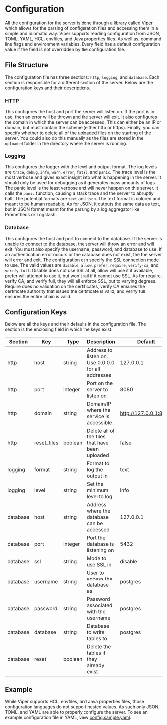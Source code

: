 # Configuration
All the configuration for the server is done through a library called [Viper](https://github.com/spf13/viper) which allows for the parsing of configuration files and accessing them in a simple and idiomatic way.
Viper supports reading configuration from JSON, TOML, YAML, HCL, envfiles, and Java properties files.
As well as, command line flags and environment variables.
Every field has a default configuration value if the field is not overridden by the configuration file.

## File Structure
The configuration file has three sections: `http`, `logging`, and `database`.
Each section is responsible for a different section of the server.
Below are the configuration keys and their descriptions.

### HTTP
This configures the host and port the server will listen on.
If the port is in use, then an error will be thrown and the server will exit.
It also configures the domain in which the server can be accessed.
This can either be an IP or domain, but must contain the scheme (either http or https).
Finally, you can specify whether to delete all of the uploaded files on the starting of the server.
You could also do this manually as the files are stored in the `uploaded` folder in the directory where the server is running.

### Logging
This configures the logger with the level and output format.
The log levels are `trace`, `debug`, `info`, `warn`, `error`, `fatal`, and `panic`.
The trace level is the most verbose and gives exact insight into what is happening in the server.
It should only be used for debugging as it generates mass amounts of logs.
The panic level is the least verbose and will never happen on this server.
It calls the `panic` function, causing a stack trace and the server to abruptly halt.
The potential formats are `text` and `json`.
The text format is colored and meant to be human readable.
As for JSON, it outputs the same data as text, but in JSON format meant for the parsing by a log aggregator like Prometheus or Logstash.

### Database
This configures the host and port to connect to the database.
If the server is unable to connect to the database, the server will throw an error and will exit.
You must also specify the username, password, and database to use.
If an authentication error occurs or the database does not exist, the the server will error and exit.
The configuration can specify the SSL connection mode to use.
The valid values are `disable`, `allow`, `prefer`, `require`, `verify-ca`, and `verify-full`.
Disable does not use SSL at all, allow will use it if available, prefer will attempt to use it, but won't fail if it cannot use SSL.
As for require, verify CA, and verify full, they will all enforce SSL, but to varying degrees.
Require does no validation on the certificates, verify CA ensures the certificate authority that issued the certificate is valid, and verify full ensures the entire chain is valid.

## Configuration Keys
Below are all the keys and their defaults in the configuration file.
The section is the enclosing field in which the keys exist.

| Section | Key | Type | Description | Default |
|---|---|---|---|---|
| http | host | string | Address to listen on. Use 0.0.0.0 for all addresses | 127.0.0.1 |
| http | port | integer | Port on the server to listen on | 8080 |
| http | domain | string | Domain/IP where the service is accessible | http://127.0.0.1:8080 |
| http | reset_files | boolean | Delete all of the files that have been uploaded | false |
| logging | format | string | Format to log the output in | text |
| logging | level | string | Set the minimum level to log | info |
| database | host | string | Address where the database can be accessed | 127.0.0.1 |
| database | port | integer | Port the database is listening on | 5432 |
| database | ssl | string | Mode to use SSL in | disable |
| database | username | string | User to access the database as | postgres |
| database | password | string | Password associated with the username | postgres |
| database | database | string | Database to write tables to | postgres |
| database | reset | boolean | Delete the tables if they already exist |

## Example
While Viper supports HCL, envfiles, and Java properties files, those configuration languages do not support nested values.
As such only JSON, TOML, and YAML are able to properly configure the server.
To see an example configuration file in YAML, view [config.sample.yaml](/api/config.sample.yaml).
